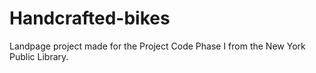 # Handcrafted-bikes
Landpage project made for the Project Code Phase I from the New York Public Library.

